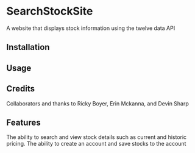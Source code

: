 # SearchStockSite
A website that displays stock information using the twelve data API

## Installation

## Usage

## Credits
Collaborators and thanks to Ricky Boyer, Erin Mckanna, and Devin Sharp

## Features
The ability to search and view stock details such as current and historic pricing.
The ability to create an account and save stocks to the account

